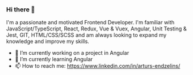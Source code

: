 ### Hi there 👋

I'm a passionate and motivated Frontend Developer. I'm familiar with JavaScript/TypeScript, React, Redux, Vue & Vuex, Angular, Unit Testing & Jest, GIT, HTML/CSS/SCSS and am always looking to expand my knowledge and improve my skills.

- 🔭 I’m currently working on a project in Angular
- 🌱 I’m currently learning Angular
- 📫 How to reach me: https://www.linkedin.com/in/arturs-endzelins/
